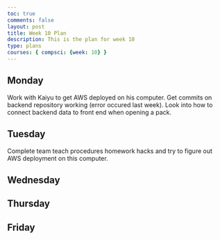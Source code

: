 ```yaml
---
toc: true
comments: false
layout: post
title: Week 10 Plan
description: This is the plan for week 10
type: plans
courses: { compsci: {week: 10} }
---
```


## Monday
Work with Kaiyu to get AWS deployed on his computer. Get commits on backend repository working (error occured last week). Look into how to connect backend data to front end when opening a pack.
## Tuesday
Complete team teach procedures homework hacks and try to figure out AWS deployment on this computer.
## Wednesday

## Thursday

## Friday
